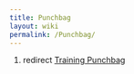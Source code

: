 ```yaml
---
title: Punchbag
layout: wiki
permalink: /Punchbag/
---
```


1.  redirect [Training Punchbag](/Training_Punchbag "wikilink")